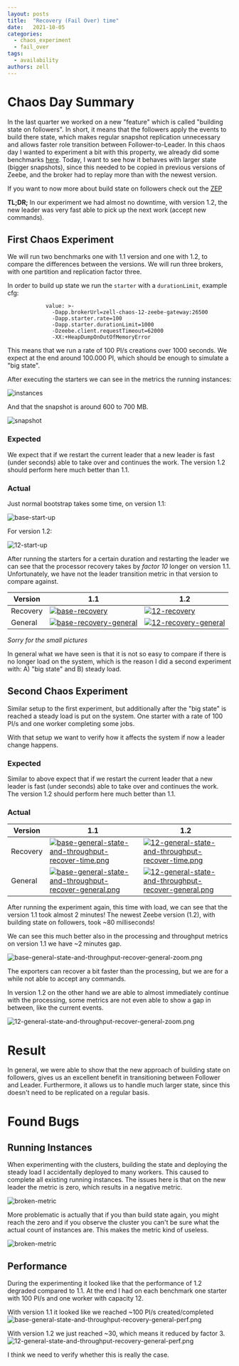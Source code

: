 ```yaml
---
layout: posts
title:  "Recovery (Fail Over) time"
date:   2021-10-05
categories: 
  - chaos_experiment 
  - fail_over
tags:
  - availability
authors: zell
---
```


# Chaos Day Summary

In the last quarter we worked on a new "feature" which is called "building state on followers". In short,
it means that the followers apply the events to build there state, which makes regular snapshot 
replication unnecessary and allows faster role transition between Follower-to-Leader. In this chaos
day I wanted to experiment a bit with this property, we already did some benchmarks [here](https://github.com/camunda-cloud/zeebe/issues/7515).
Today, I want to see how it behaves with larger state (bigger snapshots), since this needed to be
copied in previous versions of Zeebe, and the broker had to replay more than with the newest version.

If you want to now more about build state on followers check out the [ZEP](https://github.com/zeebe-io/enhancements/blob/master/ZEP007-build-state-on-followers.md)

**TL;DR;** In our experiment we had almost no downtime, with version 1.2, the new leader was very fast able to pick up the next work (accept new commands). 

<!--truncate-->

## First Chaos Experiment

We will run two benchmarks one with 1.1 version and one with 1.2, to compare the differences between 
the versions. We will run three brokers, with one partition and replication factor three. 

In order to build up state we run the `starter` with a `durationLimit`, example cfg:

```shell
            value: >-
              -Dapp.brokerUrl=zell-chaos-12-zeebe-gateway:26500
              -Dapp.starter.rate=100
              -Dapp.starter.durationLimit=1000
              -Dzeebe.client.requestTimeout=62000
              -XX:+HeapDumpOnOutOfMemoryError
```

This means that we run a rate of 100 PI/s creations over 1000 seconds. We expect at the end around 
100.000 PI, which should be enough to simulate a "big state". 

After executing the starters we can see in the metrics the running instances:

![instances](instances.png)

And that the snapshot is around 600 to 700 MB.

![snapshot](snapshot.png)

### Expected

We expect that if we restart the current leader that a new leader is fast (under seconds) able to
take over and continues the work. The version 1.2 should perform here much better than 1.1.

### Actual

Just normal bootstrap takes some time, on version 1.1:

![base-start-up](base-start-up.png)

For version 1.2:

![12-start-up](12-start-up.png)

After running the starters for a certain duration and restarting the leader we can see that 
the processor recovery takes by *factor 10* longer on version 1.1. Unfortunately, we have not the
leader transition metric in that version to compare against.

| **Version** | **1.1**  |  **1.2**  |
|---|---|---|
| Recovery  | [![base-recovery](base-recovery.png)](base-recovery.png) | [![12-recovery](12-recovery.png)](12-recovery.png) | 
| General  | [![base-recovery-general](base-recovery-general.png)](base-recovery-general.png)  | [![12-recovery-general](12-recovery-general.png)](12-recovery-general.png)  | 

*Sorry for the small pictures*

In general what we have seen is that it is not so easy to compare if there is no longer load on the
system, which is the reason I did a second experiment with: A) "big state" and B) steady load.

## Second Chaos Experiment

Similar setup to the first experiment, but additionally after the "big state" is reached a steady
load is put on the system. One starter with a rate of 100 PI/s and one worker completing some jobs.

With that setup we want to verify how it affects the system if now a leader change happens.

### Expected

Similar to above expect that if we restart the current leader that a new leader is fast 
(under seconds) able to take over and continues the work. The version 1.2 should perform here much
better than 1.1.

### Actual


| **Version** | **1.1**  |  **1.2**  |
|---|---|---|
| Recovery  | [![base-general-state-and-throughput-recover-time.png](base-general-state-and-throughput-recover-time.png)](base-general-state-and-throughput-recover-time.png) | [![12-general-state-and-throughput-recover-time.png](12-general-state-and-throughput-recovery-time.png)](12-general-state-and-throughput-recovery-time.png) | 
| General  | [![base-general-state-and-throughput-recover-general.png](base-general-state-and-throughput-recover-general.png)](base-general-state-and-throughput-recover-general.png)  | [![12-general-state-and-throughput-recover-general.png](12-general-state-and-throughput-recovery-general.png)](12-general-state-and-throughput-recovery-general.png)  |

After running the experiment again, this time with load, we can see that the version 1.1 took almost
2 minutes! The newest Zeebe version (1.2), with building state on followers, took ~80 milliseconds!

We can see this much better also in the processing and throughput metrics on version 1.1 we have ~2
minutes gap.

![base-general-state-and-throughput-recover-general-zoom.png](base-general-state-and-throughput-recover-general-zoom.png)

The exporters can recover a bit faster than the processing, but we are for a while not able to accept
any commands.

In version 1.2 on the other hand we are able to almost immediately continue with the processing, some
metrics are not even able to show a gap in between, like the current events.

![12-general-state-and-throughput-recover-general-zoom.png](12-general-state-and-throughput-recovery-general-zoom.png)

# Result

In general, we were able to show that the new approach of building state on followers, gives us an
excellent benefit in transitioning between Follower and Leader. Furthermore, it allows us to handle
much larger state, since this doesn't need to be replicated on a regular basis.

# Found Bugs

## Running Instances

When experimenting with the clusters, building the state and deploying the steady load I 
accidentally deployed to many workers. This caused to complete all existing running instances. The 
issues here is that on the new leader the metric is zero, which results in a negative metric. 

![broken-metric](broken-metric.png)

More problematic is actually that if you than build state again, you might reach the zero and if you
observe the cluster you can't be sure what the actual count of instances are. This makes the metric
kind of useless.

![broken-metric](broken-metric-zero.png)

## Performance

During the experimenting it looked like that the performance of 1.2 degraded compared to 1.1. At the
end I had on each benchmark one starter with 100 PI/s and one worker with capacity 12.

With version 1.1 it looked like we reached ~100 PI/s created/completed
![base-general-state-and-throughput-recovery-general-perf.png](base-general-state-and-throughput-recovery-general-perf.png)

With version 1.2 we just reached ~30, which means it reduced by factor 3.
![12-general-state-and-throughput-recovery-general-perf.png](12-general-state-and-throughput-recovery-general-perf.png)

I think we need to verify whether this is really the case.

